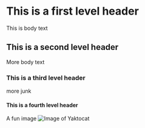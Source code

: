 # This is a first level header
This is body text
## This is a second level header
More body text
### This is a third level header
more junk
#### This is a fourth level header
A fun image
![Image of Yaktocat](https://octodex.github.com/images/yaktocat.png)

